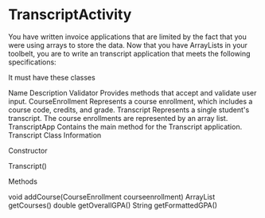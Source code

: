 # TranscriptActivity
You have written invoice applications that are limited by the fact that you were using arrays to store the data. Now that you have ArrayLists in your toolbelt, you are to write an transcript application that meets the following specifications:

It must have these classes

Name	Description
Validator	Provides methods that accept and validate user 
input.
CourseEnrollment	Represents a course enrollment, which includes 
a course code, credits, and grade.
Transcript	Represents a single student's transcript. The course enrollments are 
represented by an array list.
TranscriptApp	Contains the main method for the Transcript
application.
Transcript Class Information

Constructor

Transcript()

Methods

void addCourse(CourseEnrollment courseenrollment)
ArrayList getCourses()
double getOverallGPA()
String getFormattedGPA()
